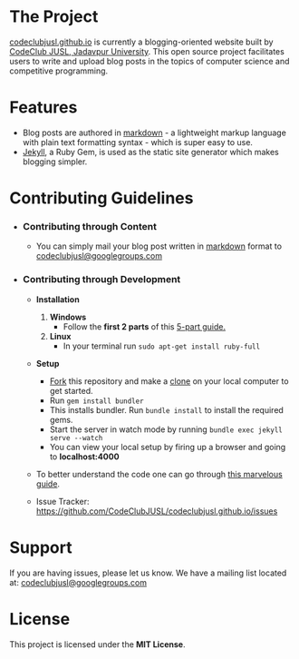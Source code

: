 # The Project  
[codeclubjusl.github.io](https://codeclubjusl.github.io/) is currently a blogging-oriented website
built by [CodeClub JUSL, Jadavpur University](). This open source project facilitates users to write and upload blog posts in the topics of computer science and competitive programming.  

# Features  
*  Blog posts are authored in [markdown](https://learn.getgrav.org/content/markdown) - a lightweight markup language with plain text formatting syntax - which is super easy to use.  
* [Jekyll](https://jekyllrb.com/), a Ruby Gem, is used as the static site generator which makes blogging simpler.  

# Contributing Guidelines  
* ### Contributing through Content
  *  You can simply mail your blog post written in [markdown](https://learn.getgrav.org/content/markdown) format to  [codeclubjusl@googlegroups.com]()  

* ### Contributing through Development  
  * **Installation** 
	  1. **Windows**
	        *  Follow the **first 2 parts** of this [5-part guide.](http://jekyll-windows.juthilo.com/1-ruby-and-devkit/)
	  2. **Linux**	   
          	*  In your terminal run ```sudo apt-get install ruby-full```  
 
  * **Setup**
    *  [Fork](https://help.github.com/articles/fork-a-repo/) this repository and make a [clone](https://help.github.com/articles/cloning-a-repository/) on your local computer to get started.  
    *  Run ```gem install bundler```    
    *  This installs bundler. Run ```bundle install``` to install the required gems.  
    *  Start the server in watch mode by running ```bundle exec jekyll serve --watch```  
    *  You can view your local setup by firing up a browser and going to **localhost:4000**
    
  * To better understand the code one can go through [this marvelous guide](http://jmcglone.com/guides/github-pages/).
  * Issue Tracker: https://github.com/CodeClubJUSL/codeclubjusl.github.io/issues

# Support
If you are having issues, please let us know.
We have a mailing list located at: [codeclubjusl@googlegroups.com]()  

# License
This project is licensed under the **MIT License**.
